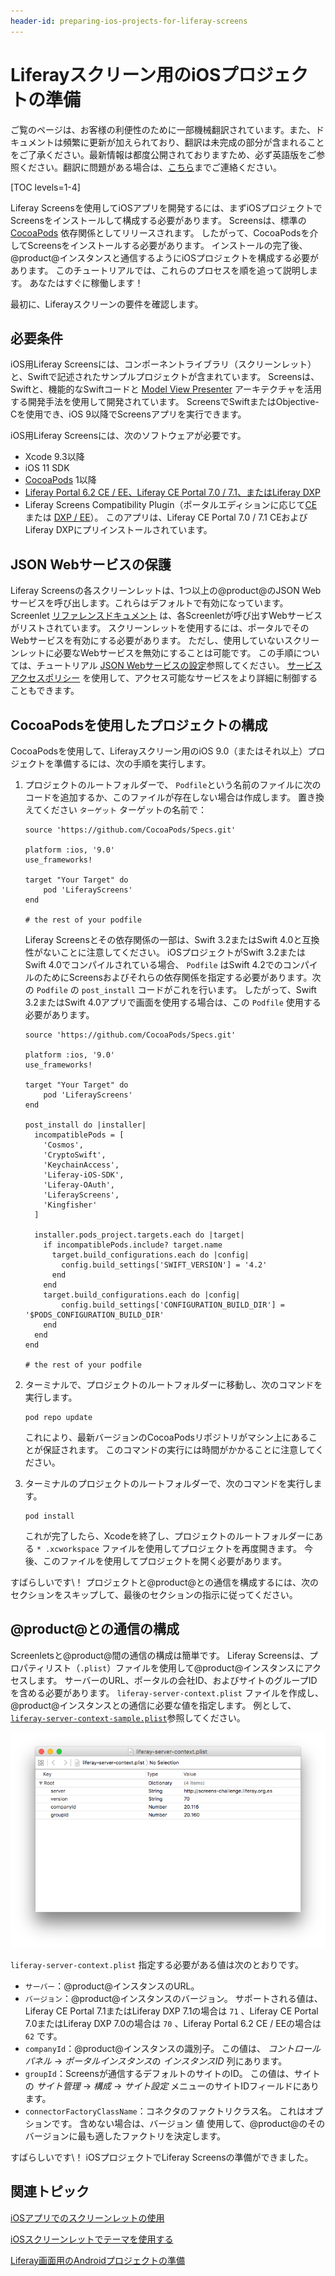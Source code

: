 ```yaml
---
header-id: preparing-ios-projects-for-liferay-screens
---
```


# Liferayスクリーン用のiOSプロジェクトの準備

<p class="alert alert-info"><span class="wysiwyg-color-blue120">ご覧のページは、お客様の利便性のために一部機械翻訳されています。また、ドキュメントは頻繁に更新が加えられており、翻訳は未完成の部分が含まれることをご了承ください。最新情報は都度公開されておりますため、必ず英語版をご参照ください。翻訳に問題がある場合は、<a href="mailto:support-content-jp@liferay.com">こちら</a>までご連絡ください。</span></p>

[TOC levels=1-4]

Liferay Screensを使用してiOSアプリを開発するには、まずiOSプロジェクトでScreensをインストールして構成する必要があります。 Screensは、標準の [CocoaPods](https://cocoapods.org) 依存関係としてリリースされます。 したがって、CocoaPodsを介してScreensをインストールする必要があります。 インストールの完了後、@product@インスタンスと通信するようにiOSプロジェクトを構成する必要があります。 このチュートリアルでは、これらのプロセスを順を追って説明します。 あなたはすぐに稼働します！

最初に、Liferayスクリーンの要件を確認します。

## 必要条件

iOS用Liferay Screensには、コンポーネントライブラリ（スクリーンレット）と、Swiftで記述されたサンプルプロジェクトが含まれています。 Screensは、Swiftと、機能的なSwiftコードと [Model View Presenter](http://en.wikipedia.org/wiki/Model%E2%80%93view%E2%80%93presenter) アーキテクチャを活用する開発手法を使用して開発されています。 ScreensでSwiftまたはObjective-Cを使用でき、iOS 9以降でScreensアプリを実行できます。

iOS用Liferay Screensには、次のソフトウェアが必要です。

  - Xcode 9.3以降
  - iOS 11 SDK
  - [CocoaPods](http://cocoapods.org) 1以降
  - [Liferay Portal 6.2 CE / EE、Liferay CE Portal 7.0 / 7.1、またはLiferay DXP](http://www.liferay.com/downloads/liferay-portal/available-releases)
  - Liferay Screens Compatibility Plugin（ポータルエディションに応じて[CE](http://www.liferay.com/marketplace/-/mp/application/54365664) または [DXP / EE](http://www.liferay.com/marketplace/-/mp/application/54369726)）。 このアプリは、Liferay CE Portal 7.0 / 7.1 CEおよびLiferay DXPにプリインストールされています。

## JSON Webサービスの保護

Liferay Screensの各スクリーンレットは、1つ以上の@product@のJSON Webサービスを呼び出します。これらはデフォルトで有効になっています。 Screenlet [リファレンスドキュメント](/docs/7-1/reference/-/knowledge_base/r/screenlets-in-liferay-screens-for-ios) は、各Screenletが呼び出すWebサービスがリストされています。 スクリーンレットを使用するには、ポータルでそのWebサービスを有効にする必要があります。 ただし、使用していないスクリーンレットに必要なWebサービスを無効にすることは可能です。 この手順については、チュートリアル [JSON Webサービスの設定](/docs/7-1/tutorials/-/knowledge_base/t/configuring-json-web-services)参照してください。 [サービスアクセスポリシー](/docs/7-1/tutorials/-/knowledge_base/t/service-access-policies) を使用して、アクセス可能なサービスをより詳細に制御することもできます。

## CocoaPodsを使用したプロジェクトの構成

CocoaPodsを使用して、Liferayスクリーン用のiOS 9.0（またはそれ以上）プロジェクトを準備するには、次の手順を実行します。

1.  プロジェクトのルートフォルダーで、 `Podfile`という名前のファイルに次のコードを追加するか、このファイルが存在しない場合は作成します。 置き換えてください `ターゲット` ターゲットの名前で：
   
        source 'https://github.com/CocoaPods/Specs.git'
       
        platform :ios, '9.0'
        use_frameworks!
       
        target "Your Target" do
            pod 'LiferayScreens'
        end
       
        # the rest of your podfile

    Liferay Screensとその依存関係の一部は、Swift 3.2またはSwift 4.0と互換性がないことに注意してください。 iOSプロジェクトがSwift 3.2またはSwift 4.0でコンパイルされている場合、 `Podfile` はSwift 4.2でのコンパイルのためにScreensおよびそれらの依存関係を指定する必要があります。次の `Podfile` の `post_install` コードがこれを行います。 したがって、Swift 3.2またはSwift 4.0アプリで画面を使用する場合は、この `Podfile` 使用する必要があります。

    ``` 
    source 'https://github.com/CocoaPods/Specs.git'

    platform :ios, '9.0'
    use_frameworks!

    target "Your Target" do
        pod 'LiferayScreens'
    end

    post_install do |installer|
      incompatiblePods = [
        'Cosmos',
        'CryptoSwift',
        'KeychainAccess',
        'Liferay-iOS-SDK',
        'Liferay-OAuth',
        'LiferayScreens',
        'Kingfisher'
      ]

      installer.pods_project.targets.each do |target|
        if incompatiblePods.include? target.name
          target.build_configurations.each do |config|
            config.build_settings['SWIFT_VERSION'] = '4.2'
          end
        end
        target.build_configurations.each do |config|
            config.build_settings['CONFIGURATION_BUILD_DIR'] = '$PODS_CONFIGURATION_BUILD_DIR'
        end
      end
    end

    # the rest of your podfile 
    ```

2.  ターミナルで、プロジェクトのルートフォルダーに移動し、次のコマンドを実行します。
   
        pod repo update

    これにより、最新バージョンのCocoaPodsリポジトリがマシン上にあることが保証されます。 このコマンドの実行には時間がかかることに注意してください。

3.  ターミナルのプロジェクトのルートフォルダーで、次のコマンドを実行します。
   
        pod install

    これが完了したら、Xcodeを終了し、プロジェクトのルートフォルダーにある `* .xcworkspace` ファイルを使用してプロジェクトを再度開きます。 今後、このファイルを使用してプロジェクトを開く必要があります。

すばらしいです\！ プロジェクトと@product@との通信を構成するには、次のセクションをスキップして、最後のセクションの指示に従ってください。

## @product@との通信の構成

Screenletsと@product@間の通信の構成は簡単です。 Liferay Screensは、プロパティリスト（`.plist`）ファイルを使用して@product@インスタンスにアクセスします。 サーバーのURL、ポータルの会社ID、およびサイトのグループIDを含める必要があります。 `liferay-server-context.plist` ファイルを作成し、@product@インスタンスとの通信に必要な値を指定します。 例として、 [`liferay-server-context-sample.plist`](https://github.com/liferay/liferay-screens/blob/master/ios/Framework/Core/Resources/liferay-server-context-sample.plist)参照してください。

![図1： <code>liferay-context.plist</code>と呼ばれるプロパティリストファイルです。](../../../images/screens-ios-liferay-context.png)

`liferay-server-context.plist` 指定する必要がある値は次のとおりです。

  - `サーバー`：@product@インスタンスのURL。
  - `バージョン`：@product@インスタンスのバージョン。 サポートされる値は、Liferay CE Portal 7.1またはLiferay DXP 7.1の場合は `71` 、Liferay CE Portal 7.0またはLiferay DXP 7.0の場合は `70` 、Liferay Portal 6.2 CE / EEの場合は `62` です。
  - `companyId`：@product@インスタンスの識別子。 この値は、 *コントロールパネル* → *ポータルインスタンス*の *インスタンスID* 列にあります。
  - `groupId`：Screensが通信するデフォルトのサイトのID。 この値は、サイトの *サイト管理* → *構成* → *サイト設定* メニューのサイトIDフィールドにあります。
  - `connectorFactoryClassName`：コネクタのファクトリクラス名。 これはオプションです。 含めない場合は、バージョン</code> 値 使用して、@product@のそのバージョンに最も適したファクトリを決定します。</li>
</ul>

<p spaces-before="0">すばらしいです\！ iOSプロジェクトでLiferay Screensの準備ができました。</p>

<h2 spaces-before="0">関連トピック</h2>

<p spaces-before="0"><a href="/docs/7-1/tutorials/-/knowledge_base/t/using-screenlets-in-ios-apps">iOSアプリでのスクリーンレットの使用</a></p>

<p spaces-before="0"><a href="/docs/7-1/tutorials/-/knowledge_base/t/using-themes-in-ios-screenlets">iOSスクリーンレットでテーマを使用する</a></p>

<p spaces-before="0"><a href="/docs/7-1/tutorials/-/knowledge_base/t/preparing-android-projects-for-liferay-screens">Liferay画面用のAndroidプロジェクトの準備</a></p>
